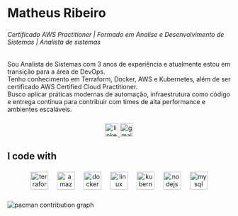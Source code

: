 <h1 align="left">Matheus Ribeiro</h1>

###

<h6 align="left">Certificado AWS Practitioner | Formado em Analise e Desenvolvimento de Sistemas | Analista de sistemas</h6>

###

<p align="left">Sou Analista de Sistemas com 3 anos de experiência e atualmente estou em transição para a área de DevOps. <br>Tenho conhecimento em Terraform, Docker, AWS e Kubernetes, além de ser certificado AWS Certified Cloud Practitioner.<br> Busco aplicar práticas modernas de automação, infraestrutura como código e entrega contínua para contribuir com times de alta performance e ambientes escaláveis.</p>

###

<div align="center">
  <a href="https://www.linkedin.com/in/mathribeeiro/" target="_blank">
    <img src="https://img.shields.io/static/v1?message=LinkedIn&logo=linkedin&label=&color=0077B5&logoColor=white&labelColor=&style=for-the-badge" height="30" alt="linkedin logo"  />
  </a>
  <a href="mailto:matheus.ribe2018@gmail.com" target="_blank">
    <img src="https://img.shields.io/static/v1?message=Gmail&logo=gmail&label=&color=D14836&logoColor=white&labelColor=&style=for-the-badge" height="30" alt="gmail logo"  />
  </a>
</div>

###

<h2 align="left">I code with</h2>

###

<div align="center">
  <img src="https://cdn.jsdelivr.net/gh/devicons/devicon/icons/terraform/terraform-original.svg" height="40" alt="terraform logo"  />
  <img width="12" />
  <img src="https://cdn.jsdelivr.net/gh/devicons/devicon/icons/amazonwebservices/amazonwebservices-plain-wordmark.svg" height="40" alt="amazonwebservices logo"  />
  <img width="12" />
  <img src="https://cdn.jsdelivr.net/gh/devicons/devicon/icons/docker/docker-plain.svg" height="40" alt="docker logo"  />
  <img width="12" />
  <img src="https://cdn.jsdelivr.net/gh/devicons/devicon/icons/linux/linux-original.svg" height="40" alt="linux logo"  />
  <img width="12" />
  <img src="https://cdn.jsdelivr.net/gh/devicons/devicon/icons/kubernetes/kubernetes-plain.svg" height="40" alt="kubernetes logo"  />
  <img width="12" />
  <img src="https://cdn.jsdelivr.net/gh/devicons/devicon/icons/nodejs/nodejs-original.svg" height="40" alt="nodejs logo"  />
  <img width="12" />
  <img src="https://cdn.jsdelivr.net/gh/devicons/devicon/icons/mysql/mysql-original.svg" height="40" alt="mysql logo"  />
</div>

###

<picture>
  <source media="(prefers-color-scheme: dark)" srcset="https://raw.githubusercontent.com/RibeiroMa/RibeiroMa/output/pacman-contribution-graph-dark.svg">
  <source media="(prefers-color-scheme: light)" srcset="https://raw.githubusercontent.com/RibeiroMa/RibeiroMa/output/pacman-contribution-graph.svg">
  <img alt="pacman contribution graph" src="https://raw.githubusercontent.com/RibeiroMa/RibeiroMa/output/pacman-contribution-graph.svg">
</picture>

###
